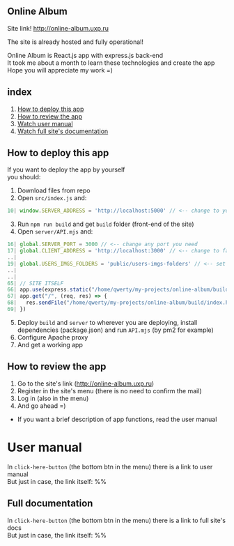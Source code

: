 ## Online Album
Site link! http://online-album.uxp.ru

The site is already hosted and fully operational!

Online Album is React.js app with express.js back-end  
It took me about a month to learn these technologies and create the app  
Hope you will appreciate my work =)

## index
1) [How to deploy this app](#how-to-deploy-this-app)
2) [How to review the app](#how-to-review-the-app)
3) [Watch user manual](#user-manual)
4) [Watch full site's documentation](#full-documentation)

## How to deploy this app

If you want to deploy the app by yourself  
you should:

1) Download files from repo
2) Open `src/index.js` and:
```js
10| window.SERVER_ADDRESS = 'http://localhost:5000' // <-- change to your future site domen (`http://example.com`)
```
3) Run `npm run build` and get `build` folder (front-end of the site)
4) Open `server/API.mjs` and:
```js
16| global.SERVER_PORT = 3000 // <-- change any port you need
17| global.CLIENT_ADDRESS = 'http://localhost:3000' // <-- change to false
..|
19| global.USERS_IMGS_FOLDERS = 'public/users-imgs-folders' // <-- set link to *build/users-imgs-folders*
..|
..|
65| // SITE ITSELF
66| app.use(express.static("/home/qwerty/my-projects/online-album/build")) // <-- set abs path to *build*
67| app.get("/", (req, res) => {
68|   res.sendFile("/home/qwerty/my-projects/online-album/build/index.html") // <-- set abs path to *build/index.html*
69| })
```
5) Deploy `build` and `server` to wherever you are deploying, install dependencies (package.json) and run `API.mjs` (by pm2 for example)
6) Configure Apache proxy
7) And get a working app


## How to review the app

1) Go to the site's link (http://online-album.uxp.ru)
2) Register in the site's menu (there is no need to confirm the mail)
3) Log in (also in the menu)
4) And go ahead =)  
* If you want a brief description of app functions, read the user manual


# User manual

In `click-here-button` (the bottom btn in the menu) there is a link to user manual   
But just in case, the link itself: %%


## Full documentation

In `click-here-button` (the bottom btn in the menu) there is a link to full site's docs  
But just in case, the link itself: %%
